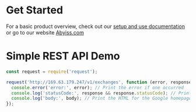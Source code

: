 
# Get Started

For a basic product overview, check out our [setup and use documentation](https://github.com/Abyiss/Client-python/blob/production/README.md) or go to our website [Abyiss.com](https://abyiss.com/documentation)

# Simple REST API Demo

```javascript
const request = require('request');

request('http://169.63.179.247/v1/exchanges', function (error, response, body) {
  console.error('error:', error); // Print the error if one occurred
  console.log('statusCode:', response && response.statusCode); // Print the response status code if a response was received
  console.log('body:', body); // Print the HTML for the Google homepage.
});
```

